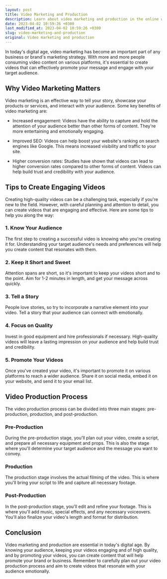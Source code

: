 ```yaml
---
layout: post
title: Video Marketing and Production
description: Learn about video marketing and production in the online work industry. Discover proven tips and tricks to create engaging videos that will help promote your brand or business.
date: 2023-04-02 10:59:26 +0300
last_modified_at: 2023-04-02 10:59:26 +0300
slug: video-marketing-and-production
original: Video marketing and production
---
```

In today's digital age, video marketing has become an important part of any business or brand's marketing strategy. With more and more people consuming video content on various platforms, it's essential to create videos that can effectively promote your message and engage with your target audience.

## Why Video Marketing Matters

Video marketing is an effective way to tell your story, showcase your products or services, and interact with your audience. Some key benefits of video marketing are:

- Increased engagement: Videos have the ability to capture and hold the attention of your audience better than other forms of content. They're more entertaining and emotionally engaging.

- Improved SEO: Videos can help boost your website's ranking on search engines like Google. This means increased visibility and traffic to your site.

- Higher conversion rates: Studies have shown that videos can lead to higher conversion rates compared to other forms of content. Videos can help build trust and credibility with your audience.

## Tips to Create Engaging Videos

Creating high-quality videos can be a challenging task, especially if you're new to the field. However, with careful planning and attention to detail, you can create videos that are engaging and effective. Here are some tips to help you along the way:

### 1. Know Your Audience

The first step to creating a successful video is knowing who you're creating it for. Understanding your target audience's needs and preferences will help you create content that resonates with them.

### 2. Keep it Short and Sweet

Attention spans are short, so it's important to keep your videos short and to the point. Aim for 1-2 minutes in length, and get your message across quickly.

### 3. Tell a Story

People love stories, so try to incorporate a narrative element into your video. Tell a story that your audience can connect with emotionally.

### 4. Focus on Quality

Invest in good equipment and hire professionals if necessary. High-quality videos will leave a lasting impression on your audience and help build trust and credibility.

### 5. Promote Your Videos

Once you've created your video, it's important to promote it on various platforms to reach a wider audience. Share it on social media, embed it on your website, and send it to your email list.

## Video Production Process

The video production process can be divided into three main stages: pre-production, production, and post-production.

### Pre-Production

During the pre-production stage, you'll plan out your video, create a script, and prepare all necessary equipment and props. This is also the stage where you'll determine your target audience and the message you want to convey.

### Production

The production stage involves the actual filming of the video. This is where you'll bring your script to life and capture all necessary footage.

### Post-Production

In the post-production stage, you'll edit and refine your footage. This is where you'll add music, special effects, and any necessary voiceovers. You'll also finalize your video's length and format for distribution.

## Conclusion

Video marketing and production are essential in today's digital age. By knowing your audience, keeping your videos engaging and of high quality, and by promoting your videos, you can create content that will help promote your brand or business. Remember to carefully plan out your video production process and aim to create videos that resonate with your audience emotionally.